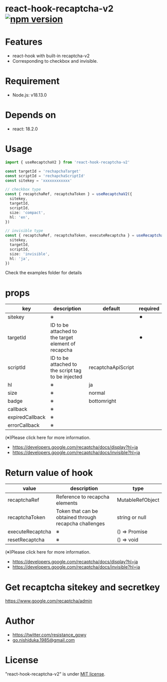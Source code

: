 # react-hook-recaptcha-v2 [![npm version](https://img.shields.io/npm/v/react-hook-recaptcha-v2.svg?style=flat)](https://www.npmjs.com/package/react-hook-recaptcha-v2)

# Features

- react-hook with built-in recaptcha-v2
- Corresponding to checkbox and invisible.

# Requirement

- Node.js: v18.13.0

# Depends on

- react: 18.2.0

# Usage

```typescript
import { useRecaptchaV2 } from 'react-hook-recaptcha-v2'
```

```typescript
const targetId = 'rechapchaTarget'
const scriptId = 'rechapchaScriptId'
const sitekey = 'xxxxxxxxxxxx'

// checkbox type
const { recaptchaRef, recaptchaToken } = useRecaptchaV2({
  sitekey,
  targetId,
  scriptId,
  size: 'compact',
  hl: 'en',
})

// invisible type
const { recaptchaRef, recaptchaToken, executeRecaptcha } = useRecaptchaV2({
  sitekey,
  targetId,
  scriptId,
  size: 'invisible',
  hl: 'ja',
})
```

Check the examples folder for details

# props

| key             | description                                         | default            | required |
| --------------- | --------------------------------------------------- | ------------------ | -------- |
| sitekey         | ※                                                   |                    | ⚫︎      |
| targetId        | ID to be attached to the target element of recapcha |                    | ⚫︎      |
| scriptId        | ID to be attached to the script tag to be injected  | recaptchaApiScript |          |
| hl              | ※                                                   | ja                 |          |
| size            | ※                                                   | normal             |          |
| badge           | ※                                                   | bottomright        |          |
| callback        | ※                                                   |                    |          |
| expiredCallback | ※                                                   |                    |          |
| errorCallback   | ※                                                   |                    |          |

(※)Please click here for more information.

- https://developers.google.com/recaptcha/docs/display?hl=ja
- https://developers.google.com/recaptcha/docs/invisible?hl=ja

# Return value of hook

| value            | description                                            | type                |
| ---------------- | ------------------------------------------------------ | ------------------- |
| recaptchaRef     | Reference to recapcha elements                         | MutableRefObject    |
| recaptchaToken   | Token that can be obtained through recapcha challenges | string or null      |
| executeRecaptcha | ※                                                      | () => Promise<void> |
| resetRecaptcha   | ※                                                      | () => void          |

(※)Please click here for more information.

- https://developers.google.com/recaptcha/docs/display?hl=ja
- https://developers.google.com/recaptcha/docs/invisible?hl=ja

# Get recaptcha sitekey and secretkey

https://www.google.com/recaptcha/admin

# Author

- https://twitter.com/resistance_gowy
- go.nishiduka.1985@gmail.com

# License

"react-hook-recaptcha-v2" is under [MIT license](https://en.wikipedia.org/wiki/MIT_License).
